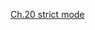 [Ch.20 strict mode](https://ubiquitous-gong-fcc.notion.site/Ch20-strict-mode-07790da87ff047f78193380cdadbb020?pvs=4)
